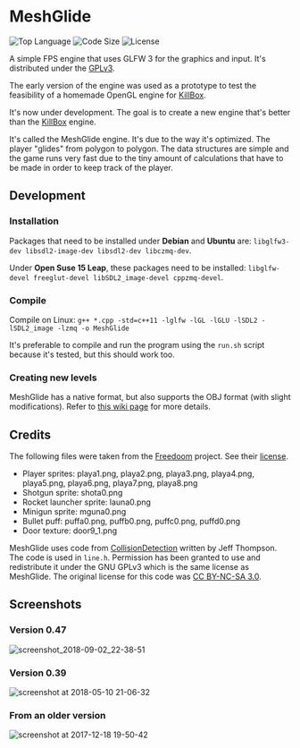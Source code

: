 # MeshGlide

![Top Language](https://img.shields.io/github/languages/top/axdoomer/meshglide.svg?style=flat)
![Code Size](https://img.shields.io/github/languages/code-size/axdoomer/meshglide.svg?style=flat)
![License](https://img.shields.io/github/license/axdoomer/meshglide.svg?style=flat&logo=gnu)

A simple FPS engine that uses GLFW 3 for the graphics and input. It's distributed under the [GPLv3](https://www.gnu.org/licenses/gpl-3.0.en.html).

The early version of the engine was used as a prototype to test the feasibility of a homemade OpenGL engine for [KillBox](https://github.com/AXDOOMER/KillBox).

It's now under development. The goal is to create a new engine that's better than the [KillBox](https://github.com/AXDOOMER/KillBox) engine.

It's called the MeshGlide engine. It's due to the way it's optimized. The player "glides" from polygon to polygon. The data structures are simple and the game runs very fast due to the tiny amount of calculations that have to be made in order to keep track of the player.

## Development

### Installation

Packages that need to be installed under **Debian** and **Ubuntu** are: `libglfw3-dev libsdl2-image-dev libsdl2-dev libczmq-dev`.

Under **Open Suse 15 Leap**, these packages need to be installed: `libglfw-devel freeglut-devel libSDL2_image-devel cppzmq-devel`.

### Compile

Compile on Linux: `g++ *.cpp -std=c++11 -lglfw -lGL -lGLU -lSDL2 -lSDL2_image -lzmq -o MeshGlide`

It's preferable to compile and run the program using the `run.sh` script because it's tested, but this should work too.

### Creating new levels

MeshGlide has a native format, but also supports the OBJ format (with slight modifications). Refer to [this wiki page](https://github.com/AXDOOMER/MeshGlide/wiki/Creating-new-levels) for more details.

## Credits

The following files were taken from the [Freedoom](https://github.com/freedoom/freedoom) project. See their [license](https://github.com/freedoom/freedoom/blob/master/COPYING.adoc).

* Player sprites: playa1.png, playa2.png, playa3.png, playa4.png, playa5.png, playa6.png, playa7.png, playa8.png
* Shotgun sprite: shota0.png
* Rocket launcher sprite: launa0.png
* Minigun sprite: mguna0.png
* Bullet puff: puffa0.png, puffb0.png, puffc0.png, puffd0.png
* Door texture: door9_1.png

MeshGlide uses code from [CollisionDetection](https://github.com/jeffThompson/CollisionDetection) written by Jeff Thompson. The code is used in `line.h`. Permission has been granted to use and redistribute it under the GNU GPLv3 which is the same license as MeshGlide. The original license for this code was [CC BY-NC-SA 3.0](https://creativecommons.org/licenses/by-nc-sa/3.0/).

## Screenshots

### Version 0.47

![screenshot_2018-09-02_22-38-51](https://user-images.githubusercontent.com/6194072/44964940-13fd5e00-af01-11e8-92a3-ee4c36e36aa8.png)

### Version 0.39

![screenshot at 2018-05-10 21-06-32](https://user-images.githubusercontent.com/6194072/40698505-4aac5550-639d-11e8-949c-be9c2fab0723.png)

### From an older version

![screenshot at 2017-12-18 19-50-42](https://user-images.githubusercontent.com/6194072/34324771-efb26d0a-e84b-11e7-9c4a-a0529cafe437.png)

